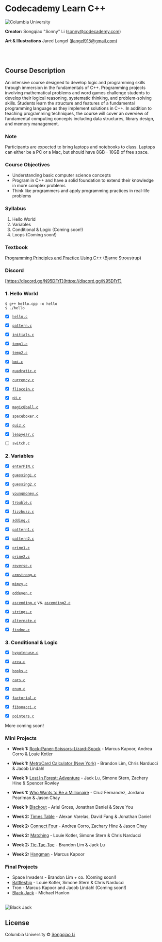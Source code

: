 # Codecademy Learn C++

![Columbia University][logo]

[logo]: https://github.com/sonnynomnom/codecademy-learn-c-plus-plus/blob/master/codecademy_logo.png "Columbia University"

**Creator:** Songqiao "Sonny" Li (sonny@codecademy.com) 

**Art & Illustrations** Jared Langel (jlangel915@gmail.com)

<br />
<br />

## Course Description ##

An intensive course designed to develop logic and programming skills through immersion in the fundamentals of C++. Programming projects involving mathematical problems and word games challenge students to develop their logical reasoning, systematic thinking, and problem-solving skills. Students learn the structure and features of a fundamental programming language as they implement solutions in C++. In addition to teaching programming techniques, the course will cover an overview of fundamental computing concepts including data structures, library design, and memory management.

### Note ###

Participants are expected to bring laptops and notebooks to class. Laptops can either be a PC or a Mac, but should have 8GB - 10GB of free space.

### Course Objectives ###

* Understanding basic computer science concepts
* Program in C++ and have a solid foundation to extend their knowledge in more complex problems
* Think like programmers and apply programming practices in real-life problems

### Syllabus ###

1. Hello World
2. Variables
3. Conditional & Logic (Coming soon!)
4. Loops (Coming soon!)

### Textbook ###

[Programming Principles and Practice Using C++](https://www.amazon.com/Programming-Principles-Practice-Using-C/dp/0321543726#customerReviews) (Bjarne Stroustrup)

### Discord ###

[https://discord.gg/N95DFrT](https://discord.gg/N95DFrT)  


### 1. Hello World ###

```
$ g++ hello.cpp -o hello
$ ./hello
```

- [x] [`hello.c`](Programs/hello.c)
- [x] [`pattern.c`](Programs/pattern.c)  
- [x] [`initials.c`](Programs/initials.c)

- [x] [`temp1.c`](Programs/temp1.c)
- [x] [`temp2.c`](Programs/temp2.c)
- [x] [`bmi.c`](Programs/bmi.c)
- [x] [`quadratic.c`](Programs/quadratic.c)
- [x] [`currency.c`](Programs/currency.c)

- [x] [`flipcoin.c`](Programs/flipcoin.c)
- [x] [`pH.c`](Programs/pH.c)
- [x] [`magic8ball.c`](Programs/magic8ball.c)
- [x] [`spaceboxer.c`](Programs/spaceboxer.c)
- [x] [`quiz.c`](Programs/quiz.c)

- [x] [`leapyear.c`](Programs/leapyear.c)
- [ ] `switch.c`

### 2. Variables ###

- [x] [`enterPIN.c`](Programs/enterPIN.c)
- [x] [`guessing1.c`](Programs/guessing1.c)
- [x] [`guessing2.c`](Programs/guessing2.c)

- [x] [`youngmoney.c`](Programs/youngmoney.c)
- [x] [`trouble.c`](Programs/trouble.c)
- [x] [`fizzbuzz.c`](Programs/fizzbuzz.c)
- [x] [`adding.c`](Programs/adding.c)

- [x] [`pattern1.c`](Programs/pattern1.c)
- [x] [`pattern2.c`](Programs/pattern2.c)

- [x] [`prime1.c`](Programs/prime1.c)
- [x] [`prime2.c`](Programs/prime2.c)

- [x] [`reverse.c`](Programs/reverse.c)
- [x] [`armstrong.c`](Programs/armstrong.c)

- [x] [`mimzy.c`](Programs/mimzy.c)
- [x] [`oddeven.c`](Programs/oddeven.c)

- [x] [`ascending.c`](Programs/ascending1.c) vs. [`ascending2.c`](Programs/ascending2.c)

- [x] [`strings.c`](Programs/strings.c)
- [x] [`alternate.c`](Programs/alternate.c)
- [x] [`findme.c`](Programs/findme.c)

### 3. Conditional & Logic ###

- [x] [`hypotenuse.c`](Programs/hypotenuse.c)
- [x] [`area.c`](Programs/area.c)

- [x] [`books.c`](Programs/books.c)
- [x] [`cars.c`](Programs/cars.c)

- [x] [`enum.c`](Programs/enum.c)

- [x] [`factorial.c`](Programs/factorial.c)
- [x] [`fibonacci.c`](Programs/fibonacci.c)

- [x] [`pointers.c`](Programs/pointers.c)

More coming soon!

### Mini Projects ###

* **Week 1:** [Rock-Paper-Scissors-Lizard-Spock](Projects/rockpaperscissors.c) - Marcus Kapoor, Andrea Corro & Louie Kotler
* **Week 1:** [MetroCard Calculator (New York)](Projects/metrocard.c) - Brandon Lim, Chris Narducci & Jacob Lindahl
* **Week 1:** [Lost In Forest: Adventure](Projects/lostinforest.c) - Jack Lu, Simone Stern, Zachery Hine & Spencer Rowley
* **Week 1:** [Who Wants to Be a Millionaire](Projects/millionaire.c) - Cruz Fernandez, Jordana Pearlman & Jason Chay
* **Week 1:** [Blackout](Projects/blackout.c) - Ariel Gross, Jonathan Daniel & Steve You

* **Week 2:** [Times Table](Projects/timestable.c) - Alexan Varelas, David Fang & Jonathan Daniel
* **Week 2:** [Connect Four](Projects/connectfour.c) - Andrea Corro, Zachary Hine & Jason Chay
* **Week 2:** [Matching](Projects/matching.c) - Louie Kotler, Simone Stern & Chris Narducci
* **Week 2:** [Tic-Tac-Toe](Projects/tictactoe.c) - Brandon Lim & Jack Lu
* **Week 2:** [Hangman](Projects/hangman.c) - Marcus Kapoor

### Final Projects ###

* Space Invaders - Brandon Lim + co. (Coming soon!)
* [Battleship](Projects/battleship.c) - Louie Kotler, Simone Stern & Chris Narducci
* Tron - Marcus Kapoor and Jacob Lindahl (Coming soon!)
* [Black Jack](Projects/blackjack.png) - Michael Hanlon
<br>

<img src="https://github.com/sonnynomnom/Introduction-to-Programming-in-C/blob/master/Projects/blackjack.png" alt="Black Jack" />

## License
Columbia University © [Songqiao Li](https://www.sonnyli.co)
